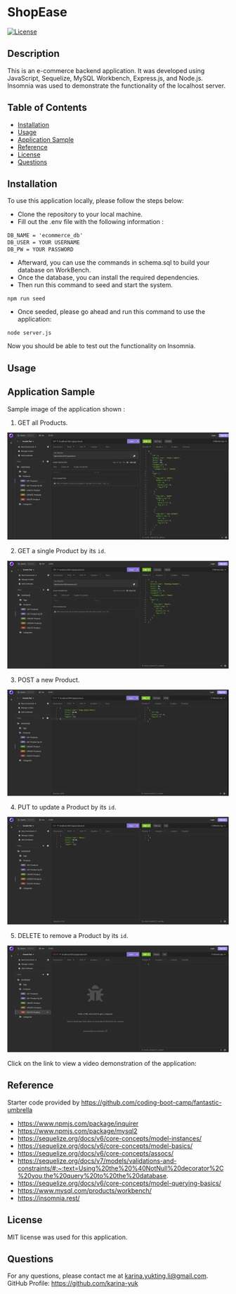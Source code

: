 # ShopEase

[![License](https://img.shields.io/badge/License-MIT-yellow.svg)](https://opensource.org/licenses/MIT)

## Description

This is an e-commerce backend application. It was developed using JavaScript, Sequelize, MySQL Workbench, Express.js, and Node.js. Insomnia was used to demonstrate the functionality of the localhost server. 

## Table of Contents

- [Installation](#installation)
- [Usage](#usage)
- [Application Sample](#application-sample)
- [Reference](#reference)
- [License](#license)
- [Questions](#questions)

## Installation

To use this application locally, please follow the steps below:

- Clone the repository to your local machine.
- Fill out the .env file with the following information :

```
DB_NAME = 'ecommerce_db'
DB_USER = YOUR USERNAME
DB_PW = YOUR PASSWORD
```
- Afterward, you can use the commands in schema.sql to build your database on WorkBench. 
- Once the database, you can install the required dependencies.
- Then run this command to seed and start the system.
```
npm run seed
```
- Once seeded, please go ahead and run this command to use the application:
```
node server.js
```
Now you should be able to test out the functionality on Insomnia.

## Usage


## Application Sample

Sample image of the application shown :

1. GET all Products.

<img src="assets/images/GET Products.JPG" alt="GET all Products">

2. GET a single Product by its `id`.

<img src="assets/images/GET Products by ID.JPG" alt="GET a single Product by its id">

3. POST a new Product.

<img src="assets/images/POST Create Product.JPG" alt="POST a new Product">

4. PUT to update a Product by its `id`.

<img src="assets/images/PUT Update Product.JPG" alt="PUT to update a Product by its id">

5. DELETE to remove a Product by its `id`.

<img src="assets/images/DELETE Product.JPG" alt="DELETE to remove a Product by its id">

Click on the link to view a video demonstration of the application:

## Reference

Starter code provided by https://github.com/coding-boot-camp/fantastic-umbrella

- https://www.npmjs.com/package/inquirer
- https://www.npmjs.com/package/mysql2
- https://sequelize.org/docs/v6/core-concepts/model-instances/
- https://sequelize.org/docs/v6/core-concepts/model-basics/
- https://sequelize.org/docs/v6/core-concepts/assocs/
- https://sequelize.org/docs/v7/models/validations-and-constraints/#:~:text=Using%20the%20%40NotNull%20decorator%2C%20you,the%20query%20to%20the%20database.
- https://sequelize.org/docs/v6/core-concepts/model-querying-basics/
- https://www.mysql.com/products/workbench/
- https://insomnia.rest/

## License

MIT license was used for this application.

## Questions

For any questions, please contact me at <karina.yukting.li@gmail.com>.
GitHub Profile: https://github.com/karina-yuk
